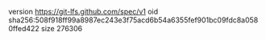 version https://git-lfs.github.com/spec/v1
oid sha256:508f918ff99a8987ec243e3f75acd6b54a6355fef901bc09fdc8a0580ffed422
size 276306
